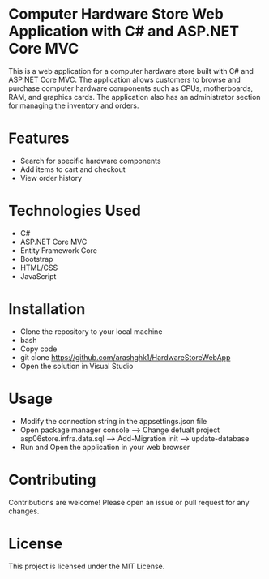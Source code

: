 # Computer Hardware Store Web Application with C# and ASP.NET Core MVC
This is a web application for a computer hardware store built with C# and ASP.NET Core MVC. The application allows customers to browse and purchase computer hardware components such as CPUs, motherboards, RAM, and graphics cards. The application also has an administrator section for managing the inventory and orders.

# Features
- Search for specific hardware components
- Add items to cart and checkout
- View order history

# Technologies Used
- C#
- ASP.NET Core MVC
- Entity Framework Core
- Bootstrap
- HTML/CSS
- JavaScript

# Installation
- Clone the repository to your local machine
- bash
- Copy code
- git clone https://github.com/arashghk1/HardwareStoreWebApp
- Open the solution in Visual Studio

# Usage
- Modify the connection string in the appsettings.json file 
- Open package manager console --> Change defualt project asp06store.infra.data.sql --> Add-Migration init --> update-database
- Run and Open the application in your web browser

# Contributing
Contributions are welcome! Please open an issue or pull request for any changes.

# License
This project is licensed under the MIT License.
